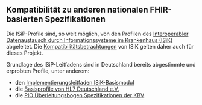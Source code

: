 ## Kompatibilität zu anderen nationalen FHIR-basierten Spezifikationen

Die ISiP-Profile sind, so weit möglich, von den Profilen des [Interoperabler Datenaustausch durch Informationssysteme im Krankenhaus (ISiK)](https://simplifier.net/guide/ImplementierungsleitfadenISiK-Basismodul) abgeleitet. Die [Kompatibilitätsbetrachtungen](https://simplifier.net/guide/ImplementierungsleitfadenISiK-Basismodul/KompatibilitaetDerGematikSpezifikation) von ISiK gelten daher auch für dieses Projekt.

Grundlage des ISiP-Leitfadens sind in Deutschland bereits abgestimmte und erprobten Profile, unter anderem:
* den [Implementierungsleitfaden ISiK-Basismodul](https://gematik.github.io/Spec-ISiK-Basismodul/Stufe-1)
* die [Basisprofile von HL7 Deutschland e.V.](https://simplifier.net/basisprofil-de-r4)
* die [PIO Überleitungsbogen Spezifikationen der KBV](https://mio.kbv.de/display/ULB)